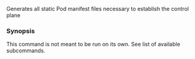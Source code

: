 Generates all static Pod manifest files necessary to establish the control plane

### Synopsis


This command is not meant to be run on its own. See list of available subcommands.

